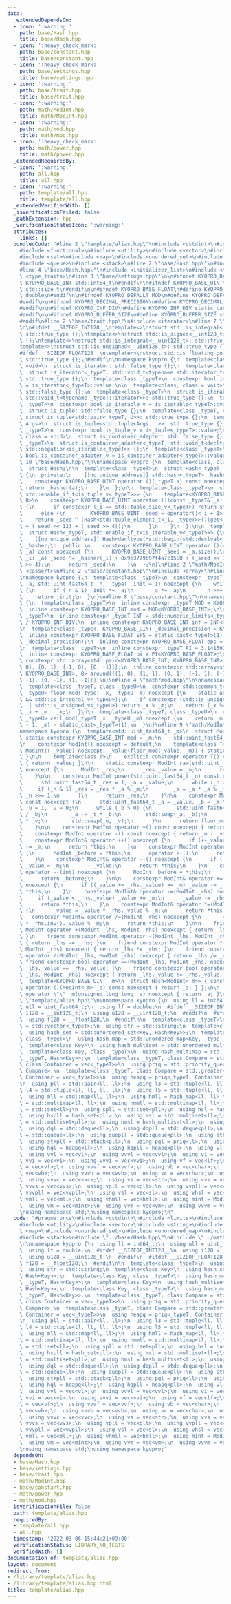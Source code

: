 ```yaml
---
data:
  _extendedDependsOn:
  - icon: ':warning:'
    path: base/Hash.hpp
    title: base/Hash.hpp
  - icon: ':heavy_check_mark:'
    path: base/constant.hpp
    title: base/constant.hpp
  - icon: ':heavy_check_mark:'
    path: base/settings.hpp
    title: base/settings.hpp
  - icon: ':warning:'
    path: base/trait.hpp
    title: base/trait.hpp
  - icon: ':warning:'
    path: math/ModInt.hpp
    title: math/ModInt.hpp
  - icon: ':warning:'
    path: math/mod.hpp
    title: math/mod.hpp
  - icon: ':heavy_check_mark:'
    path: math/power.hpp
    title: math/power.hpp
  _extendedRequiredBy:
  - icon: ':warning:'
    path: all.hpp
    title: all.hpp
  - icon: ':warning:'
    path: template/all.hpp
    title: template/all.hpp
  _extendedVerifiedWith: []
  _isVerificationFailed: false
  _pathExtension: hpp
  _verificationStatusIcon: ':warning:'
  attributes:
    links: []
  bundledCode: "#line 2 \"template/alias.hpp\"\n#include <cstdint>\n#include <limits>\n\
    #include <functional>\n#include <utility>\n#include <vector>\n#include <string>\n\
    #include <set>\n#include <map>\n#include <unordered_set>\n#include <unordered_map>\n\
    #include <queue>\n#include <stack>\n#line 2 \"base/Hash.hpp\"\n#include <cstddef>\n\
    #line 4 \"base/Hash.hpp\"\n#include <initializer_list>\n#include <tuple>\n#include\
    \ <type_traits>\n#line 3 \"base/settings.hpp\"\n\n#ifndef KYOPRO_BASE_INT\n#define\
    \ KYOPRO_BASE_INT std::int64_t\n#endif\n\n#ifndef KYOPRO_BASE_UINT\n#define KYOPRO_BASE_UINT\
    \ std::size_t\n#endif\n\n#ifndef KYOPRO_BASE_FLOAT\n#define KYOPRO_BASE_FLOAT\
    \ double\n#endif\n\n#ifndef KYOPRO_DEFAULT_MOD\n#define KYOPRO_DEFAULT_MOD static_cast<KYOPRO_BASE_UINT>(1000000007)\n\
    #endif\n\n#ifndef KYOPRO_DECIMAL_PRECISION\n#define KYOPRO_DECIMAL_PRECISION static_cast<KYOPRO_BASE_UINT>(12)\n\
    #endif\n\n#ifndef KYOPRO_INF_DIV\n#define KYOPRO_INF_DIV static_cast<KYOPRO_BASE_UINT>(3)\n\
    #endif\n\n#ifndef KYOPRO_BUFFER_SIZE\n#define KYOPRO_BUFFER_SIZE static_cast<KYOPRO_BASE_UINT>(2048)\n\
    #endif\n#line 2 \"base/trait.hpp\"\n#include <iterator>\n#line 7 \"base/trait.hpp\"\
    \n\n#ifdef __SIZEOF_INT128__\ntemplate<>\nstruct std::is_integral<__int128_t>:\
    \ std::true_type {};\ntemplate<>\nstruct std::is_signed<__int128_t>: std::true_type\
    \ {};\ntemplate<>\nstruct std::is_integral<__uint128_t>: std::true_type {};\n\
    template<>\nstruct std::is_unsigned<__uint128_t>: std::true_type {};\n#endif\n\
    #ifdef __SIZEOF_FLOAT128__\ntemplate<>\nstruct std::is_floating_point<__float128>:\
    \ std::true_type {};\n#endif\n\nnamespace kyopro {\n  template<class, class =\
    \ void>\n  struct is_iterator: std::false_type {};\n  template<class _typeT>\n\
    \  struct is_iterator<_typeT, std::void_t<typename std::iterator_traits<_typeT>::iterator_category>>:\
    \ std::true_type {};\n  template<class _typeT>\n  constexpr bool is_iterator_v\
    \ = is_iterator<_typeT>::value;\n\n  template<class, class = void>\n  struct is_iterable:\
    \ std::false_type {};\n  template<class _typeT>\n  struct is_iterable<_typeT,\
    \ std::void_t<typename _typeT::iterator>>: std::true_type {};\n  template<class\
    \ _typeT>\n  constexpr bool is_iterable_v = is_iterable<_typeT>::value;\n\n  template<class>\n\
    \  struct is_tuple: std::false_type {};\n  template<class _typeT, class U>\n \
    \ struct is_tuple<std::pair<_typeT, U>>: std::true_type {};\n  template<class...\
    \ Args>\n  struct is_tuple<std::tuple<Args...>>: std::true_type {};\n  template<class\
    \ _typeT>\n  constexpr bool is_tuple_v = is_tuple<_typeT>::value;\n\n  template<class,\
    \ class = void>\n  struct is_container_adapter: std::false_type {};\n  template<class\
    \ _typeT>\n  struct is_container_adapter<_typeT, std::void_t<decltype(std::empty(std::declval<_typeT>()))>>:\
    \ std::negation<is_iterable<_typeT>> {};\n  template<class _typeT>\n  constexpr\
    \ bool is_container_adapter_v = is_container_adapter<_typeT>::value;\n}\n#line\
    \ 10 \"base/Hash.hpp\"\n\nnamespace kyopro {\n  template<class, class = void>\n\
    \  struct Hash;\n\n  template<class _typeT>\n  struct Hash<_typeT, std::enable_if_t<std::is_scalar_v<_typeT>>>\
    \ {\n  private:\n    [[no_unique_address]] std::hash<_typeT> _hashser;\n  public:\n\
    \    constexpr KYOPRO_BASE_UINT operator ()(_typeT a) const noexcept {\n     \
    \ return _hasher(a);\n    }\n  };\n\n  template<class _typeT>\n  struct Hash<_typeT,\
    \ std::enable_if_t<is_tuple_v<_typeT>>> {\n    template<KYOPRO_BASE_UINT _i =\
    \ 0>\n    constexpr KYOPRO_BASE_UINT operator ()(const _typeT& _a) const noexcept\
    \ {\n      if constexpr (_i == std::tuple_size_v<_typeT>) return std::tuple_size_v<_typeT>;\n\
    \      else {\n        KYOPRO_BASE_UINT _seed = operator()<_i + 1>(_a);\n    \
    \    return _seed ^ (Hash<std::tuple_element_t<_i, _typeT>>()(get<_i>(_a)) + 0x9e3779b97f4a7c15LU\
    \ + (_seed << 12) + (_seed >> 4));\n      }\n    }\n  };\n\n  template<class _typeT>\n\
    \  struct Hash<_typeT, std::enable_if_t<is_iterable_v<_typeT>>> {\n  private:\n\
    \    [[no_unique_address]] Hash<decltype(*std::begin(std::declval<_typeT>()))>\
    \ _hasher;\n  public:\n    constexpr KYOPRO_BASE_UINT operator ()(const _typeT&\
    \ _a) const noexcept {\n      KYOPRO_BASE_UINT _seed = _a.size();\n      for (auto&\
    \ _i: _a) _seed ^= _hasher(_i) + 0x9e3779b97f4a7c15LU + (_seed << 12) + (_seed\
    \ >> 4);\n      return _seed;\n    }\n  };\n}\n#line 2 \"math/ModInt.hpp\"\n#include\
    \ <cassert>\n#line 2 \"base/constant.hpp\"\n#include <array>\n#line 4 \"math/power.hpp\"\
    \nnamespace kyopro {\n  template<class _typeT>\n  constexpr _typeT power(_typeT\
    \ _a, std::uint_fast64_t _n, _typeT _init = 1) noexcept {\n    while (_n > 0)\
    \ {\n      if (_n & 1) _init *= _a;\n      _a *= _a;\n      _n >>= 1;\n    }\n\
    \    return _init;\n  }\n}\n#line 8 \"base/constant.hpp\"\n\nnamespace kyopro\
    \ {\n  template<class _typeT>\n  inline constexpr _typeT MOD = KYOPRO_DEFAULT_MOD;\n\
    \  inline constexpr KYOPRO_BASE_INT mod = MOD<KYOPRO_BASE_INT>;\n\n  template<class\
    \ _typeT>\n  inline constexpr _typeT INF = std::numeric_limits<_typeT>::max()\
    \ / KYOPRO_INF_DIV;\n  inline constexpr KYOPRO_BASE_INT inf = INF<KYOPRO_BASE_INT>;\n\
    \n  template<class _typeT, KYOPRO_BASE_UINT _decimal_precision = KYOPRO_DECIMAL_PRECISION>\n\
    \  inline constexpr KYOPRO_BASE_FLOAT EPS = static_cast<_typeT>(1) / power(static_cast<std::uint_fast64_t>(10),\
    \ _decimal_precision);\n  inline constexpr KYOPRO_BASE_FLOAT eps = EPS<KYOPRO_BASE_FLOAT>;\n\
    \n  template<class _typeT>\n  inline constexpr _typeT PI = 3.14159265358979323846;\n\
    \  inline constexpr KYOPRO_BASE_FLOAT pi = PI<KYOPRO_BASE_FLOAT>;\n\n  inline\
    \ constexpr std::array<std::pair<KYOPRO_BASE_INT, KYOPRO_BASE_INT>, 4> beside{{{1,\
    \ 0}, {0, 1}, {-1, 0}, {0, -1}}};\n  inline constexpr std::array<std::pair<KYOPRO_BASE_INT,\
    \ KYOPRO_BASE_INT>, 8> around{{{1, 0}, {1, 1}, {0, 1}, {-1, 1}, {-1, 0}, {-1,\
    \ -1}, {0, -1}, {1, -1}}};\n}\n#line 4 \"math/mod.hpp\"\n\nnamespace kyopro {\n\
    \  template<class _typeT, class _typeU>\n  constexpr std::common_type_t<_typeT,\
    \ _typeU> floor_mod(_typeT _x, _typeU _m) noexcept {\n    static_assert(std::is_integral_v<_typeT>\
    \ && std::is_integral_v<_typeU>);\n    if constexpr (std::is_unsigned_v<_typeT>\
    \ || std::is_unsigned_v<_typeU>) return _x % _m;\n    return (_x %= _m) < 0 ?\
    \ _x + _m : _x;\n  }\n\n  template<class _typeT, class _typeU>\n  constexpr std::common_type_t<_typeT,\
    \ _typeU> ceil_mod(_typeT _x, _typeU _m) noexcept {\n    return _m - floor_mod(_x\
    \ - 1, _m) - static_cast<_typeT>(1);\n  }\n}\n#line 9 \"math/ModInt.hpp\"\n\n\
    namespace kyopro {\n  template<std::uint_fast64_t _m>\n  struct ModInt {\n   \
    \ static constexpr KYOPRO_BASE_INT mod = _m;\n    std::uint_fast64_t _value;\n\
    \n    constexpr ModInt() noexcept = default;\n    template<class T>\n    constexpr\
    \ ModInt(T _value) noexcept: _value(floor_mod(_value, _m)) { static_assert(std::is_integral_v<T>);\
    \ }\n\n    template<class T>\n    explicit constexpr operator T() const noexcept\
    \ { return _value; }\n\n    static constexpr ModInt raw(std::uint_fast64_t _n)\
    \ noexcept {\n      ModInt _res;\n      _res._value = _n;\n      return _res;\n\
    \    }\n\n    constexpr ModInt power(std::uint_fast64_t _n) const noexcept {\n\
    \      std::uint_fast64_t _res = 1, _a = _value;\n      while (_n > 0) {\n   \
    \     if (_n & 1) _res = _res * _a % _m;\n        _a = _a * _a % _m;\n       \
    \ _n >>= 1;\n      }\n      return _res;\n    }\n\n    constexpr ModInt inv()\
    \ const noexcept {\n      std::uint_fast64_t _a = _value, _b = _m;\n      std::int64_t\
    \ _u = 1, _v = 0;\n      while (_b > 0) {\n        std::uint_fast64_t _t = _a\
    \ / _b;\n        _a -= _t * _b;\n        std::swap(_a, _b);\n        _u -= _t\
    \ * _v;\n        std::swap(_u, _v);\n      }\n      return floor_mod(_u, _m);\n\
    \    }\n\n    constexpr ModInt operator +() const noexcept { return *this; }\n\
    \    constexpr ModInt operator -() const noexcept { return _m - _value; }\n\n\
    \    constexpr ModInt& operator ++() noexcept {\n      if (++_value >= _m) _value\
    \ -= _m;\n      return *this;\n    }\n    constexpr ModInt operator ++(int) noexcept\
    \ {\n      ModInt _before = *this;\n      operator ++();\n      return _before;\n\
    \    }\n    constexpr ModInt& operator --() noexcept {\n      if (_value == 0)\
    \ _value = _m;\n      --_value;\n      return *this;\n    }\n    constexpr ModInt\
    \ operator --(int) noexcept {\n      ModInt _before = *this;\n      operator --();\n\
    \      return _before;\n    }\n\n    constexpr ModInt& operator +=(ModInt _rhs)\
    \ noexcept {\n      if ((_value += _rhs._value) >= _m) _value -= _m;\n      return\
    \ *this;\n    }\n    constexpr ModInt& operator -=(ModInt _rhs) noexcept {\n \
    \     if (_value < _rhs._value) _value += _m;\n      _value -= _rhs._value;\n\
    \      return *this;\n    }\n    constexpr ModInt& operator *=(ModInt _rhs) noexcept\
    \ {\n      _value = _value * _rhs._value % _m;\n      return *this;\n    }\n \
    \   constexpr ModInt& operator /=(ModInt _rhs) noexcept {\n      _value = _value\
    \ * _rhs.inv()._value % _m;\n      return *this;\n    }\n\n    friend constexpr\
    \ ModInt operator +(ModInt _lhs, ModInt _rhs) noexcept { return _lhs += _rhs;\
    \ }\n    friend constexpr ModInt operator -(ModInt _lhs, ModInt _rhs) noexcept\
    \ { return _lhs -= _rhs; }\n    friend constexpr ModInt operator *(ModInt _lhs,\
    \ ModInt _rhs) noexcept { return _lhs *= _rhs; }\n    friend constexpr ModInt\
    \ operator /(ModInt _lhs, ModInt _rhs) noexcept { return _lhs /= _rhs; }\n   \
    \ friend constexpr bool operator ==(ModInt _lhs, ModInt _rhs) noexcept { return\
    \ _lhs._value == _rhs._value; }\n    friend constexpr bool operator !=(ModInt\
    \ _lhs, ModInt _rhs) noexcept { return _lhs._value != _rhs._value; }\n  };\n\n\
    \  template<KYOPRO_BASE_UINT _m>\n  struct Hash<ModInt<_m>> { constexpr KYOPRO_BASE_UINT\
    \ operator ()(ModInt<_m> _a) const noexcept { return _a; } };\n\n  constexpr ModInt<mod>\
    \ operator \"\" _m(unsigned long long _a) noexcept { return _a; }\n}\n#line 16\
    \ \"template/alias.hpp\"\n\nnamespace kyopro {\n  using ll = int64_t;\n  using\
    \ ull = uint_fast64_t;\n  using lf = double;\n  #ifdef __SIZEOF_INT128__\n  using\
    \ i128 = __int128_t;\n  using u128 = __uint128_t;\n  #endif\n  #ifdef __SIZEOF_FLOAT128__\n\
    \  using f128 = __float128;\n  #endif\n\n  template<class _typeT>\n  using vec\
    \ = std::vector<_typeT>;\n  using str = std::string;\n  template<class Key>\n\
    \  using hash_set = std::unordered_set<Key, Hash<Key>>;\n  template<class Key,\
    \ class _typeT>\n  using hash_map = std::unordered_map<Key, _typeT, Hash<Key>>;\n\
    \  template<class Key>\n  using hash_multiset = std::unordered_multiset<Key, Hash<Key>>;\n\
    \  template<class Key, class _typeT>\n  using hash_multimap = std::unordered_multimap<Key,\
    \ _typeT, Hash<Key>>;\n  template<class _typeT, class Compare = std::less<_typeT>,\
    \ class Container = vec<_typeT>>\n  using priq = std::priority_queue<_typeT, Container,\
    \ Compare>;\n  template<class _typeT, class Compare = std::greater<_typeT>, class\
    \ Container = vec<_typeT>>\n  using heapq = priq<_typeT, Container, Compare>;\n\
    \n  using pll = std::pair<ll, ll>;\n  using l3 = std::tuple<ll, ll, ll>;\n  using\
    \ l4 = std::tuple<ll, ll, ll, ll>;\n  using l5 = std::tuple<ll, ll, ll, ll, ll>;\n\
    \  using mll = std::map<ll, ll>;\n  using hmll = hash_map<ll, ll>;\n  using mmll\
    \ = std::multimap<ll, ll>;\n  using hmmll = std::multimap<ll, ll>;\n  using sl\
    \ = std::set<ll>;\n  using spll = std::set<pll>;\n  using hsl = hash_set<ll>;\n\
    \  using hspll = hash_set<pll>;\n  using msl = std::multiset<ll>;\n  using mspll\
    \ = std::multiset<pll>;\n  using hmsl = hash_multiset<ll>;\n  using hmspll = hash_multiset<pll>;\n\
    \  using dql = std::deque<ll>;\n  using dqpll = std::deque<pll>;\n  using quel\
    \ = std::queue<ll>;\n  using quepll = std::queue<pll>;\n  using stkl = std::stack<ll>;\n\
    \  using stkpll = std::stack<pll>;\n  using pql = priq<ll>;\n  using pqpll = priq<pll>;\n\
    \  using hql = heapq<ll>;\n  using hqpll = heapq<pll>;\n  using vl = vec<ll>;\n\
    \  using vvl = vec<vl>;\n  using vvvl = vec<vvl>;\n  using vi = vec<int>;\n  using\
    \ vvi = vec<vi>;\n  using vvvi = vec<vvi>;\n  using vf = vec<lf>;\n  using vvf\
    \ = vec<vf>;\n  using vvvf = vec<vvf>;\n  using vb = vec<char>;\n  using vvb =\
    \ vec<vb>;\n  using vvvb = vec<vvb>;\n  using vc = vec<char>;\n  using vvc = vec<vc>;\n\
    \  using vvvc = vec<vvc>;\n  using vs = vec<str>;\n  using vvs = vec<vs>;\n  using\
    \ vvvs = vec<vvs>;\n  using vpll = vec<pll>;\n  using vvpll = vec<vpll>;\n  using\
    \ vvvpll = vec<vvpll>;\n  using vsl = vec<sl>;\n  using vhsl = vec<hsl>;\n  using\
    \ vmll = vec<mll>;\n  using vhmll = vec<hmll>;\n  using mint = ModInt<mod>;\n\
    \  using vm = vec<mint>;\n  using vvm = vec<vm>;\n  using vvvm = vec<vvm>;\n}\n\
    \nusing namespace std;\nusing namespace kyopro;\n"
  code: "#pragma once\n#include <cstdint>\n#include <limits>\n#include <functional>\n\
    #include <utility>\n#include <vector>\n#include <string>\n#include <set>\n#include\
    \ <map>\n#include <unordered_set>\n#include <unordered_map>\n#include <queue>\n\
    #include <stack>\n#include \"../base/Hash.hpp\"\n#include \"../math/ModInt.hpp\"\
    \n\nnamespace kyopro {\n  using ll = int64_t;\n  using ull = uint_fast64_t;\n\
    \  using lf = double;\n  #ifdef __SIZEOF_INT128__\n  using i128 = __int128_t;\n\
    \  using u128 = __uint128_t;\n  #endif\n  #ifdef __SIZEOF_FLOAT128__\n  using\
    \ f128 = __float128;\n  #endif\n\n  template<class _typeT>\n  using vec = std::vector<_typeT>;\n\
    \  using str = std::string;\n  template<class Key>\n  using hash_set = std::unordered_set<Key,\
    \ Hash<Key>>;\n  template<class Key, class _typeT>\n  using hash_map = std::unordered_map<Key,\
    \ _typeT, Hash<Key>>;\n  template<class Key>\n  using hash_multiset = std::unordered_multiset<Key,\
    \ Hash<Key>>;\n  template<class Key, class _typeT>\n  using hash_multimap = std::unordered_multimap<Key,\
    \ _typeT, Hash<Key>>;\n  template<class _typeT, class Compare = std::less<_typeT>,\
    \ class Container = vec<_typeT>>\n  using priq = std::priority_queue<_typeT, Container,\
    \ Compare>;\n  template<class _typeT, class Compare = std::greater<_typeT>, class\
    \ Container = vec<_typeT>>\n  using heapq = priq<_typeT, Container, Compare>;\n\
    \n  using pll = std::pair<ll, ll>;\n  using l3 = std::tuple<ll, ll, ll>;\n  using\
    \ l4 = std::tuple<ll, ll, ll, ll>;\n  using l5 = std::tuple<ll, ll, ll, ll, ll>;\n\
    \  using mll = std::map<ll, ll>;\n  using hmll = hash_map<ll, ll>;\n  using mmll\
    \ = std::multimap<ll, ll>;\n  using hmmll = std::multimap<ll, ll>;\n  using sl\
    \ = std::set<ll>;\n  using spll = std::set<pll>;\n  using hsl = hash_set<ll>;\n\
    \  using hspll = hash_set<pll>;\n  using msl = std::multiset<ll>;\n  using mspll\
    \ = std::multiset<pll>;\n  using hmsl = hash_multiset<ll>;\n  using hmspll = hash_multiset<pll>;\n\
    \  using dql = std::deque<ll>;\n  using dqpll = std::deque<pll>;\n  using quel\
    \ = std::queue<ll>;\n  using quepll = std::queue<pll>;\n  using stkl = std::stack<ll>;\n\
    \  using stkpll = std::stack<pll>;\n  using pql = priq<ll>;\n  using pqpll = priq<pll>;\n\
    \  using hql = heapq<ll>;\n  using hqpll = heapq<pll>;\n  using vl = vec<ll>;\n\
    \  using vvl = vec<vl>;\n  using vvvl = vec<vvl>;\n  using vi = vec<int>;\n  using\
    \ vvi = vec<vi>;\n  using vvvi = vec<vvi>;\n  using vf = vec<lf>;\n  using vvf\
    \ = vec<vf>;\n  using vvvf = vec<vvf>;\n  using vb = vec<char>;\n  using vvb =\
    \ vec<vb>;\n  using vvvb = vec<vvb>;\n  using vc = vec<char>;\n  using vvc = vec<vc>;\n\
    \  using vvvc = vec<vvc>;\n  using vs = vec<str>;\n  using vvs = vec<vs>;\n  using\
    \ vvvs = vec<vvs>;\n  using vpll = vec<pll>;\n  using vvpll = vec<vpll>;\n  using\
    \ vvvpll = vec<vvpll>;\n  using vsl = vec<sl>;\n  using vhsl = vec<hsl>;\n  using\
    \ vmll = vec<mll>;\n  using vhmll = vec<hmll>;\n  using mint = ModInt<mod>;\n\
    \  using vm = vec<mint>;\n  using vvm = vec<vm>;\n  using vvvm = vec<vvm>;\n}\n\
    \nusing namespace std;\nusing namespace kyopro;"
  dependsOn:
  - base/Hash.hpp
  - base/settings.hpp
  - base/trait.hpp
  - math/ModInt.hpp
  - base/constant.hpp
  - math/power.hpp
  - math/mod.hpp
  isVerificationFile: false
  path: template/alias.hpp
  requiredBy:
  - template/all.hpp
  - all.hpp
  timestamp: '2022-03-06 15:44:21+09:00'
  verificationStatus: LIBRARY_NO_TESTS
  verifiedWith: []
documentation_of: template/alias.hpp
layout: document
redirect_from:
- /library/template/alias.hpp
- /library/template/alias.hpp.html
title: template/alias.hpp
---
```

